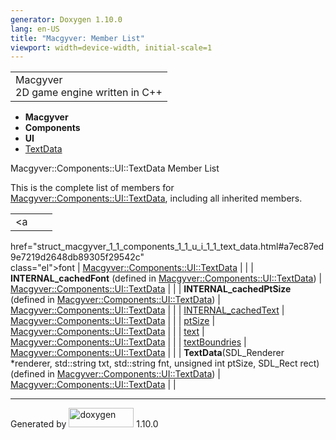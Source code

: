 ```yaml
---
generator: Doxygen 1.10.0
lang: en-US
title: "Macgyver: Member List"
viewport: width=device-width, initial-scale=1
---
```


<div id="top">

<div id="titlearea">

<table data-cellspacing="0" data-cellpadding="0">
<colgroup>
<col style="width: 100%" />
</colgroup>
<tbody>
<tr id="projectrow" class="odd">
<td id="projectalign"><div id="projectname">
Macgyver
</div>
<div id="projectbrief">
2D game engine written in C++
</div></td>
</tr>
</tbody>
</table>

</div>

<div id="main-nav">

</div>

<div id="nav-path" class="navpath">

- **Macgyver**
- **Components**
- **UI**
- <a href="struct_macgyver_1_1_components_1_1_u_i_1_1_text_data.html"
  class="el">TextData</a>

</div>

</div>

<div class="header">

<div class="headertitle">

<div class="title">

Macgyver::Components::UI::TextData Member List

</div>

</div>

</div>

<div class="contents">

This is the complete list of members for
<a href="struct_macgyver_1_1_components_1_1_u_i_1_1_text_data.html"
class="el">Macgyver::Components::UI::TextData</a>, including all
inherited members.

|                                                                                                                                                                                             |                                                                     |     |
|---------------------------------------------------------------------------------------------------------------------------------------------------------------------------------------------|---------------------------------------------------------------------|-----|
| <a                                                                                                                                                                                          
 href="struct_macgyver_1_1_components_1_1_u_i_1_1_text_data.html#a7ec87ed9e7219d2648db89305f29542c"                                                                                           
 class="el">font</a>                                                                                                                                                                          | <a href="struct_macgyver_1_1_components_1_1_u_i_1_1_text_data.html" 
                                                                                                                                                                                               class="el">Macgyver::Components::UI::TextData</a>                    |     |
| **INTERNAL_cachedFont** (defined in <a href="struct_macgyver_1_1_components_1_1_u_i_1_1_text_data.html"                                                                                     
 class="el">Macgyver::Components::UI::TextData</a>)                                                                                                                                           | <a href="struct_macgyver_1_1_components_1_1_u_i_1_1_text_data.html" 
                                                                                                                                                                                               class="el">Macgyver::Components::UI::TextData</a>                    |     |
| **INTERNAL_cachedPtSize** (defined in <a href="struct_macgyver_1_1_components_1_1_u_i_1_1_text_data.html"                                                                                   
 class="el">Macgyver::Components::UI::TextData</a>)                                                                                                                                           | <a href="struct_macgyver_1_1_components_1_1_u_i_1_1_text_data.html" 
                                                                                                                                                                                               class="el">Macgyver::Components::UI::TextData</a>                    |     |
| <a                                                                                                                                                                                          
 href="struct_macgyver_1_1_components_1_1_u_i_1_1_text_data.html#a1762f7a47312594561cbd2818a259bc8"                                                                                           
 class="el">INTERNAL_cachedText</a>                                                                                                                                                           | <a href="struct_macgyver_1_1_components_1_1_u_i_1_1_text_data.html" 
                                                                                                                                                                                               class="el">Macgyver::Components::UI::TextData</a>                    |     |
| <a                                                                                                                                                                                          
 href="struct_macgyver_1_1_components_1_1_u_i_1_1_text_data.html#a53f25e47d34ec0e2598cb52c023a7a95"                                                                                           
 class="el">ptSize</a>                                                                                                                                                                        | <a href="struct_macgyver_1_1_components_1_1_u_i_1_1_text_data.html" 
                                                                                                                                                                                               class="el">Macgyver::Components::UI::TextData</a>                    |     |
| <a                                                                                                                                                                                          
 href="struct_macgyver_1_1_components_1_1_u_i_1_1_text_data.html#aeed5e9eaeab783aedf28b5ffd204a689"                                                                                           
 class="el">text</a>                                                                                                                                                                          | <a href="struct_macgyver_1_1_components_1_1_u_i_1_1_text_data.html" 
                                                                                                                                                                                               class="el">Macgyver::Components::UI::TextData</a>                    |     |
| <a                                                                                                                                                                                          
 href="struct_macgyver_1_1_components_1_1_u_i_1_1_text_data.html#afa8e9a0b8fc0ba2e20086e8bee510254"                                                                                           
 class="el">textBoundries</a>                                                                                                                                                                 | <a href="struct_macgyver_1_1_components_1_1_u_i_1_1_text_data.html" 
                                                                                                                                                                                               class="el">Macgyver::Components::UI::TextData</a>                    |     |
| **TextData**(SDL_Renderer \*renderer, std::string txt, std::string fnt, unsigned int ptSize, SDL_Rect rect) (defined in <a href="struct_macgyver_1_1_components_1_1_u_i_1_1_text_data.html" 
 class="el">Macgyver::Components::UI::TextData</a>)                                                                                                                                           | <a href="struct_macgyver_1_1_components_1_1_u_i_1_1_text_data.html" 
                                                                                                                                                                                               class="el">Macgyver::Components::UI::TextData</a>                    |     |

</div>

------------------------------------------------------------------------

<span class="small">Generated
by [<img src="doxygen.svg" class="footer" width="104" height="31"
alt="doxygen" />](https://www.doxygen.org/index.html) 1.10.0</span>

